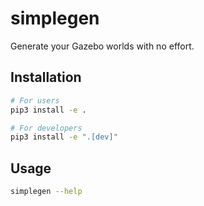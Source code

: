 # simplegen
Generate your Gazebo worlds with no effort.


## Installation
```bash
# For users
pip3 install -e .

# For developers
pip3 install -e ".[dev]"
```

## Usage
```bash
simplegen --help
```